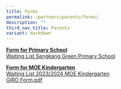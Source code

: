 ```yaml
---
title: Forms
permalink: /partners/parents/forms/
description: ""
third_nav_title: Parents
variant: markdown
---
```

<p><strong><u>Form for Primary School</u></strong><br><a href="https://go.gov.sg/skgpswaitinglist2023" target="_blank" rel="noopener">Waiting List Sengkang Green Primary School</a>

</p><p><strong><u>Form for MOE Kindergarten<br></u></strong><a href="https://form.gov.sg/65bc5379530ff7fc3d1d82e3" target="_blank" rel="noopener">Waiting List 2023/2024 MOE Kindergarten</a><br><a href="https://drive.google.com/file/d/1EeHVw82yagPdjntnxky5SqfvttQuWyDn/view?usp=sharing">GIRO Form.pdf</a>&nbsp;</p>